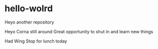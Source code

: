 # hello-wolrd
Heyo another repository

Heyo Corna still around
Great opportunity to shut in and learn new things

Had Wing Stop for lunch today
